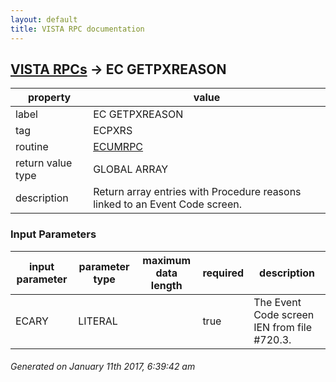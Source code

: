 ```yaml
---
layout: default
title: VISTA RPC documentation
---
```




## [VISTA RPCs](TableOfContent.md) &#8594; EC GETPXREASON 

 property | value 
--- | --- 
 label | EC GETPXREASON
 tag | ECPXRS
 routine | [ECUMRPC](http://code.osehra.org/dox/Routine_ECUMRPC_source.html)
 return value type | GLOBAL ARRAY
 description | Return array entries with Procedure reasons linked to an Event Code screen.

### Input Parameters

| input parameter | parameter type | maximum data length | required | description | 
| --- | --- | --- | --- | --- | 
| ECARY | LITERAL |  | true | The Event Code screen IEN from file #720.3. | 




 ###### Generated on January 11th 2017, 6:39:42 am